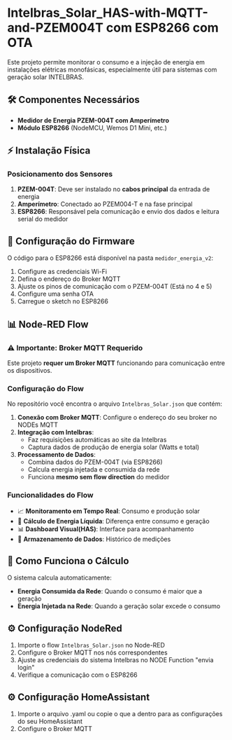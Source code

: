 # Intelbras_Solar_HAS-with-MQTT-and-PZEM004T com ESP8266 com OTA

Este projeto permite monitorar o consumo e a injeção de energia em instalações elétricas monofásicas, especialmente útil para sistemas com geração solar INTELBRAS.

## 🛠 Componentes Necessários

- **Medidor de Energia PZEM-004T com Amperímetro**
- **Módulo ESP8266** (NodeMCU, Wemos D1 Mini, etc.)

## ⚡ Instalação Física

### Posicionamento dos Sensores
1. **PZEM-004T**: Deve ser instalado no **cabos principal** da entrada de energia
2. **Amperímetro**: Conectado ao PZEM004-T e na fase principal
3. **ESP8266**: Responsável pela comunicação e envio dos dados e leitura serial do medidor

## 🔌 Configuração do Firmware

O código para o ESP8266 está disponível na pasta `medidor_energia_v2`:

1. Configure as credenciais Wi-Fi
2. Defina o endereço do Broker MQTT
3. Ajuste os pinos de comunicação com o PZEM-004T (Está no 4 e 5)
4. Configure uma senha OTA
5. Carregue o sketch no ESP8266

## 📊 Node-RED Flow

### ⚠️ Importante: Broker MQTT Requerido
Este projeto **requer um Broker MQTT** funcionando para comunicação entre os dispositivos.

### Configuração do Flow
No repositório você encontra o arquivo `Intelbras_Solar.json` que contém:

1. **Conexão com Broker MQTT**: Configure o endereço do seu broker no NODEs MQTT
2. **Integração com Intelbras**: 
   - Faz requisições automáticas ao site da Intelbras
   - Captura dados de produção de energia solar (Watts e total)
3. **Processamento de Dados**:
   - Combina dados do PZEM-004T (via ESP8266)
   - Calcula energia injetada e consumida da rede
   - Funciona **mesmo sem flow direction** do medidor

### Funcionalidades do Flow
- 📈 **Monitoramento em Tempo Real**: Consumo e produção solar
- 🔄 **Cálculo de Energia Líquida**: Diferença entre consumo e geração
- 📊 **Dashboard Visual(HAS)**: Interface para acompanhamento
- 💾 **Armazenamento de Dados**: Histórico de medições

## 🎯 Como Funciona o Cálculo

O sistema calcula automaticamente:
- **Energia Consumida da Rede**: Quando o consumo é maior que a geração
- **Energia Injetada na Rede**: Quando a geração solar excede o consumo

## ⚙️ Configuração NodeRed

1. Importe o flow `Intelbras_Solar.json` no Node-RED
2. Configure o Broker MQTT nos nós correspondentes
3. Ajuste as credenciais do sistema Intelbras no NODE Function "envia login"
4. Verifique a comunicação com o ESP8266

## ⚙️ Configuração HomeAssistant

1. Importe o arquivo .yaml ou copie o que a dentro para as configurações do seu HomeAssistant
2. Configure o Broker MQTT

